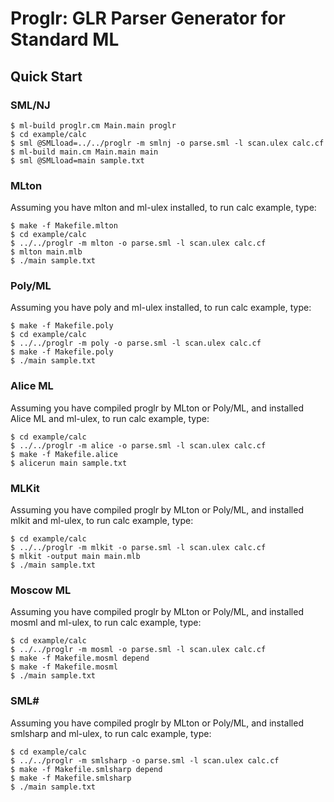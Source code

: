 # Proglr: GLR Parser Generator for Standard ML

## Quick Start

### SML/NJ

```
$ ml-build proglr.cm Main.main proglr
$ cd example/calc
$ sml @SMLload=../../proglr -m smlnj -o parse.sml -l scan.ulex calc.cf
$ ml-build main.cm Main.main main
$ sml @SMLload=main sample.txt
```

### MLton

Assuming you have mlton and ml-ulex installed, to run calc example, type:

```
$ make -f Makefile.mlton
$ cd example/calc
$ ../../proglr -m mlton -o parse.sml -l scan.ulex calc.cf
$ mlton main.mlb
$ ./main sample.txt
```

### Poly/ML

Assuming you have poly and ml-ulex installed, to run calc example, type:

```
$ make -f Makefile.poly
$ cd example/calc
$ ../../proglr -m poly -o parse.sml -l scan.ulex calc.cf
$ make -f Makefile.poly
$ ./main sample.txt
```

### Alice ML

Assuming you have compiled proglr by MLton or Poly/ML,
and installed Alice ML and ml-ulex, to run calc example, type:

```
$ cd example/calc
$ ../../proglr -m alice -o parse.sml -l scan.ulex calc.cf
$ make -f Makefile.alice
$ alicerun main sample.txt
```

### MLKit

Assuming you have compiled proglr by MLton or Poly/ML,
and installed mlkit and ml-ulex, to run calc example, type:

```
$ cd example/calc
$ ../../proglr -m mlkit -o parse.sml -l scan.ulex calc.cf
$ mlkit -output main main.mlb
$ ./main sample.txt
```

### Moscow ML

Assuming you have compiled proglr by MLton or Poly/ML,
and installed mosml and ml-ulex, to run calc example, type:

```
$ cd example/calc
$ ../../proglr -m mosml -o parse.sml -l scan.ulex calc.cf
$ make -f Makefile.mosml depend
$ make -f Makefile.mosml
$ ./main sample.txt
```

### SML# ###

Assuming you have compiled proglr by MLton or Poly/ML,
and installed smlsharp and ml-ulex, to run calc example, type:

```
$ cd example/calc
$ ../../proglr -m smlsharp -o parse.sml -l scan.ulex calc.cf
$ make -f Makefile.smlsharp depend
$ make -f Makefile.smlsharp
$ ./main sample.txt
```
